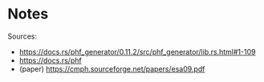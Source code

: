 # Notes

Sources:
 - https://docs.rs/phf_generator/0.11.2/src/phf_generator/lib.rs.html#1-109
 - https://docs.rs/phf
 - (paper) https://cmph.sourceforge.net/papers/esa09.pdf
